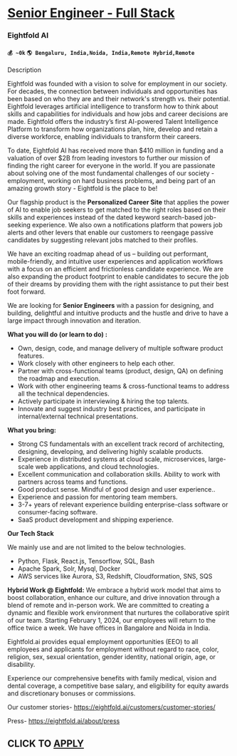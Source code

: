 # [Senior Engineer - Full Stack](https://www.remotewlb.com/apply/senior-engineer-full-stack-83345)  
### Eightfold AI  
#### `💰 ~0k` `🌎 Bengaluru, India,Noida, India,Remote Hybrid,Remote`  

Description

Eightfold was founded with a vision to solve for employment in our society. For decades, the connection between individuals and opportunities has been based on who they are and their network's strength vs. their potential. Eightfold leverages artificial intelligence to transform how to think about skills and capabilities for individuals and how jobs and career decisions are made. Eightfold offers the industry’s first AI-powered Talent Intelligence Platform to transform how organizations plan, hire, develop and retain a diverse workforce, enabling individuals to transform their careers.

  

To date, Eightfold AI has received more than $410 million in funding and a valuation of over $2B from leading investors to further our mission of finding the right career for everyone in the world. If you are passionate about solving one of the most fundamental challenges of our society - employment, working on hard business problems, and being part of an amazing growth story - Eightfold is the place to be!

  

Our flagship product is the **Personalized Career Site** that applies the power of AI to enable job seekers to get matched to the right roles based on their skills and experiences instead of the dated keyword search-based job-seeking experience. We also own a notifications platform that powers job alerts and other levers that enable our customers to reengage passive candidates by suggesting relevant jobs matched to their profiles.

  

We have an exciting roadmap ahead of us – building out performant, mobile-friendly, and intuitive user experiences and application workflows with a focus on an efficient and frictionless candidate experience. We are also expanding the product footprint to enable candidates to secure the job of their dreams by providing them with the right assistance to put their best foot forward.

  

We are looking for **Senior Engineers** with a passion for designing, and building, delightful and intuitive products and the hustle and drive to have a large impact through innovation and iteration.

  

  

 **What you will do (or learn to do) :**

  * Own, design, code, and manage delivery of multiple software product features.
  * Work closely with other engineers to help each other.
  * Partner with cross-functional teams (product, design, QA) on defining the roadmap and execution.
  * Work with other engineering teams & cross-functional teams to address all the technical dependencies.
  * Actively participate in interviewing & hiring the top talents.
  * Innovate and suggest industry best practices, and participate in internal/external technical presentations.

  

 **What you bring:**

  * Strong CS fundamentals with an excellent track record of architecting, designing, developing, and delivering highly scalable products.
  * Experience in distributed systems at cloud scale, microservices, large-scale web applications, and cloud technologies.
  * Excellent communication and collaboration skills. Ability to work with partners across teams and functions.
  * Good product sense. Mindful of good design and user experience..
  * Experience and passion for mentoring team members.
  * 3-7+ years of relevant experience building enterprise-class software or consumer-facing software.
  * SaaS product development and shipping experience.

  

 **Our Tech Stack**

We mainly use and are not limited to the below technologies.

  * Python, Flask, React.js, Tensorflow, SQL, Bash
  * Apache Spark, Solr, Mysql, Docker
  * AWS services like Aurora, S3, Redshift, Cloudformation, SNS, SQS

  

 **Hybrid Work @ Eightfold:** We embrace a hybrid work model that aims to boost collaboration, enhance our culture, and drive innovation through a blend of remote and in-person work. We are committed to creating a dynamic and flexible work environment that nurtures the collaborative spirit of our team. Starting February 1, 2024, our employees will return to the office twice a week. We have offices in Bangalore and Noida in India.

Eightfold.ai provides equal employment opportunities (EEO) to all employees and applicants for employment without regard to race, color, religion, sex, sexual orientation, gender identity, national origin, age, or disability.

  

Experience our comprehensive benefits with family medical, vision and dental coverage, a competitive base salary, and eligibility for equity awards and discretionary bonuses or commissions.

  

Our customer stories- https://eightfold.ai/customers/customer-stories/

Press- https://eightfold.ai/about/press

  
## CLICK TO [APPLY](https://www.remotewlb.com/apply/senior-engineer-full-stack-83345)


